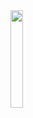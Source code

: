 
<img align="left" src="https://upload.wikimedia.org/wikipedia/commons/thumb/9/9a/Emblem.svg/1200px-Emblem.svg.png" width="20%" />
